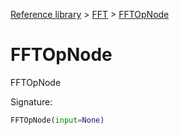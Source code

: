[Reference library](../index.md) > [FFT](index.md) > [FFTOpNode](fftopnode.md)

# FFTOpNode

FFTOpNode

Signature:
```python
FFTOpNode(input=None)
```
